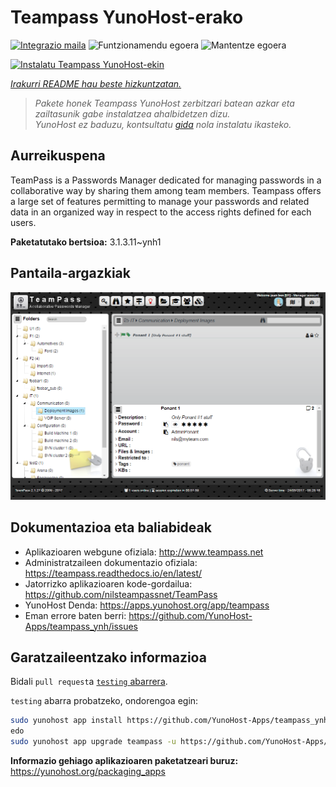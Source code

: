 <!--
Ohart ongi: README hau automatikoki sortu da <https://github.com/YunoHost/apps/tree/master/tools/readme_generator>ri esker
EZ editatu eskuz.
-->

# Teampass YunoHost-erako

[![Integrazio maila](https://apps.yunohost.org/badge/integration/teampass)](https://ci-apps.yunohost.org/ci/apps/teampass/)
![Funtzionamendu egoera](https://apps.yunohost.org/badge/state/teampass)
![Mantentze egoera](https://apps.yunohost.org/badge/maintained/teampass)

[![Instalatu Teampass YunoHost-ekin](https://install-app.yunohost.org/install-with-yunohost.svg)](https://install-app.yunohost.org/?app=teampass)

*[Irakurri README hau beste hizkuntzatan.](./ALL_README.md)*

> *Pakete honek Teampass YunoHost zerbitzari batean azkar eta zailtasunik gabe instalatzea ahalbidetzen dizu.*  
> *YunoHost ez baduzu, kontsultatu [gida](https://yunohost.org/install) nola instalatu ikasteko.*

## Aurreikuspena

TeamPass is a Passwords Manager dedicated for managing passwords in a collaborative way by sharing them among team members.
Teampass offers a large set of features permitting to manage your passwords and related data in an organized way in respect to the access rights defined for each users.


**Paketatutako bertsioa:** 3.1.3.11~ynh1

## Pantaila-argazkiak

![Teampass(r)en pantaila-argazkia](./doc/screenshots/screenshot.png)

## Dokumentazioa eta baliabideak

- Aplikazioaren webgune ofiziala: <http://www.teampass.net>
- Administratzaileen dokumentazio ofiziala: <https://teampass.readthedocs.io/en/latest/>
- Jatorrizko aplikazioaren kode-gordailua: <https://github.com/nilsteampassnet/TeamPass>
- YunoHost Denda: <https://apps.yunohost.org/app/teampass>
- Eman errore baten berri: <https://github.com/YunoHost-Apps/teampass_ynh/issues>

## Garatzaileentzako informazioa

Bidali `pull request`a [`testing` abarrera](https://github.com/YunoHost-Apps/teampass_ynh/tree/testing).

`testing` abarra probatzeko, ondorengoa egin:

```bash
sudo yunohost app install https://github.com/YunoHost-Apps/teampass_ynh/tree/testing --debug
edo
sudo yunohost app upgrade teampass -u https://github.com/YunoHost-Apps/teampass_ynh/tree/testing --debug
```

**Informazio gehiago aplikazioaren paketatzeari buruz:** <https://yunohost.org/packaging_apps>
